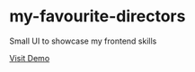 # my-favourite-directors
Small UI to showcase my frontend skills

[Visit Demo](https://brunomolteni.github.io/my-favourite-directors)
